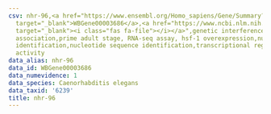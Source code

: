```yaml
---
csv: nhr-96,<a href="https://www.ensembl.org/Homo_sapiens/Gene/Summary?db=core;g=WBGene00003686"
  target="_blank">WBGene00003686</a>,<a href="https://www.ncbi.nlm.nih.gov/pubmed/30894454"
  target="_blank"><i class="fas fa-file"></i></a>",genetic interference,functional
  association,prime adult stage, RNA-seq assay, hsf-1 overexpression,nucleotide sequence
  identification,nucleotide sequence identification,transcriptional regulation,up-regulates
  activity
data_alias: nhr-96
data_id: WBGene00003686
data_numevidence: 1
data_species: Caenorhabditis elegans
data_taxid: '6239'
title: nhr-96
---
```

